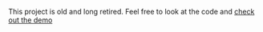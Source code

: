 This project is old and long retired. Feel free to look at the code and [check out the demo](https://images-loaded-progress.vercel.app/)